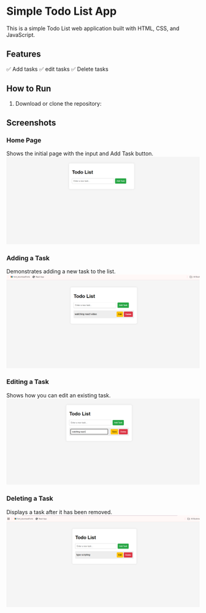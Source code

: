 # Simple Todo List App

This is a simple Todo List web application built with HTML, CSS, and JavaScript.

## Features
✅ Add tasks 
✅ edit tasks 
✅ Delete tasks  

## How to Run
1. Download or clone the repository:
## Screenshots

### Home Page
Shows the initial page with the input and Add Task button.
![Home Page](screenshots/home.png)



### Adding a Task
Demonstrates adding a new task to the list.
![Adding a Task](screenshots/adding.png)



### Editing a Task
Shows how you can edit an existing task.
![Editing a Task](screenshots/editing.png)



### Deleting a Task
Displays a task after it has been removed.
![Deleting a Task](screenshots/deleting.png)

